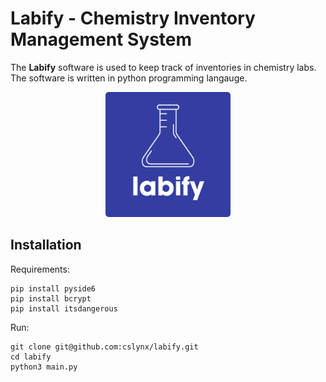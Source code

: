 # Labify - Chemistry Inventory Management System

The **Labify** software is used to keep track of inventories in chemistry labs.<br>
The software is written in python programming langauge.

<p align="center">
 <img src="images/labify.jpeg" alt="Labify Logo" width="200px" style="border-radius: 5px;">
</p>

## Installation

Requirements:

```
pip install pyside6
pip install bcrypt
pip install itsdangerous
```

Run:

```
git clone git@github.com:cslynx/labify.git
cd labify
python3 main.py
```
